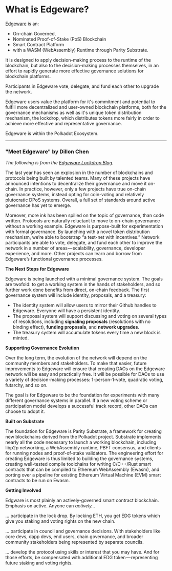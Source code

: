 # What is Edgeware?



[Edgeware](https://edgewa.re/) is an:

* On-chain Governed,
* Nominated Proof-of-Stake \(PoS\) Blockchain
* Smart Contract Platform
* with a WASM \(WebAssembly\) Runtime through Parity Substrate.

It is designed to apply decision-making process to the runtime of the blockchain, but also to the decision-making processes themselves, in an effort to rapidly generate more effective governance solutions for blockchain platforms. 

Participants in Edgeware vote, delegate, and fund each other to upgrade the network.

Edgeware users value the platform for it's commitment and potential to fulfill more decentralized and user-owned blockchain platforms, both for the governance mechanisms as well as it's unique token distribution mechanism, the lockdrop, which distributes tokens more fairly in order to achieve more effective and representative governance. 

Edgeware is within the Polkadot Ecosystem.

-----

### "Meet Edgeware" by Dillon Chen

_The following is from the_ [_Edgeware Lockdrop Blog_](https://blog.edgewa.re/meet-edgeware-an-intro/)_._

The last year has seen an explosion in the number of blockchains and protocols being built by talented teams. Many of these projects have announced intentions to decentralize their governance and move it on-chain. In practice, however, only a few projects have true on-chain governance systems, instead opting for coin-voting and relatively plutocratic DPoS systems. Overall, a full set of standards around active governance has yet to emerge.

Moreover, more ink has been spilled on the topic of governance, than code written. Protocols are naturally reluctant to move to on-chain governance without a working example. Edgeware is purpose-built for experimentation with formal governance. By launching with a novel token distribution mechanism, we’re able to bootstrap “a test-net with incentives.” Network participants are able to vote, delegate, and fund each other to improve the network in a number of areas — scalability, governance, developer experience, and more. Other projects can learn and borrow from Edgeware’s functional governance processes.

**The Next Steps for Edgeware**

Edgeware is being launched with a minimal governance system. The goals are twofold: to get a working system in the hands of stakeholders, and so further work done benefits from direct, on-chain feedback. The first governance system will include identity, proposals, and a treasury:

* The identity system will allow users to mirror their Github handles to Edgeware. Everyone will have a persistent identity.
* The proposal system will support discussing and voting on several types of resolutions, including **signaling proposals** \(resolutions with no binding effect\), **funding proposals**, and **network upgrades**.
* The treasury system will accumulate tokens every time a new block is minted.

**Supporting Governance Evolution**

Over the long term, the evolution of the network will depend on the community members and stakeholders. To make that easier, future improvements to Edgeware will ensure that creating DAOs on the Edgeware network will be easy and practically free. It will be possible for DAOs to use a variety of decision-making processes: 1-person-1-vote, quadratic voting, futarchy, and so on.

The goal is for Edgeware to be the foundation for experiments with many different governance systems in parallel. If a new voting scheme or participation model develops a successful track record, other DAOs can choose to adopt it.

**Built on Substrate**

The foundation for Edgeware is Parity Substrate, a framework for creating new blockchains derived from the Polkadot project. Substrate implements nearly all the code necessary to launch a working blockchain, including libp2p networking, a WebAssembly runtime, PBFT consensus, and clients for running nodes and proof-of-stake validators. The engineering effort for creating Edgeware is thus limited to building the governance systems, creating well-tested compile toolchains for writing C/C++/Rust smart contracts that can be compiled to Ethereum WebAssembly \(Ewasm\), and porting over a pipeline for existing Ethereum Virtual Machine \(EVM\) smart contracts to be run on Ewasm.

**Getting Involved**

Edgware is most plainly an actively-governed smart contract blockchain. Emphasis on active. Anyone can _actively…_

… participate in the lock drop. By locking ETH, you get EDG tokens which give you staking and voting rights on the new chain.

… participate in council and governance decisions. With stakeholders like core devs, dapp devs, end users, chain governance, and broader community stakeholders being represented by separate councils.

… develop the protocol using skills or interest that you may have. And for those efforts, be compensated with additional EDG token — representing future staking and voting rights.



